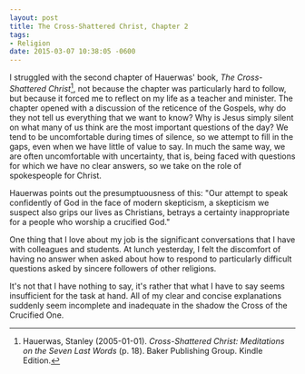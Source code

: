 ```yaml
---
layout: post
title: The Cross-Shattered Christ, Chapter 2
tags:
- Religion
date: 2015-03-07 10:38:05 -0600
---
```


I struggled with the second chapter of Hauerwas' book, *The Cross-Shattered Christ*[^1], not because the chapter was particularly hard to follow, but because it forced me to reflect on my life as a teacher and minister. The chapter opened with a discussion of the reticence of the Gospels, why do they not tell us everything that we want to know? Why is Jesus simply silent on what many of us think are the most important questions of the day? We tend to be uncomfortable during times of silence, so we attempt to fill in the gaps, even when we have little of value to say. In much the same way, we are often uncomfortable with uncertainty, that is, being faced with questions for which we have no clear answers, so we take on the role of spokespeople for Christ. 

Hauerwas points out the presumptuousness of this: "Our attempt to speak confidently of God in the face of modern skepticism, a skepticism we suspect also grips our lives as Christians, betrays a certainty inappropriate for a people who worship a crucified God."

One thing that I love about my job is the significant conversations that I have with colleagues and students. At lunch yesterday, I felt the discomfort of having no answer when asked about how to respond to particularly difficult questions asked by sincere followers of other religions.

It's not that I have nothing to say, it's rather that what I have to say seems insufficient for the task at hand. All of my clear and concise explanations suddenly seem incomplete and inadequate in the shadow the Cross of the Crucified One.

[^1]: Hauerwas, Stanley (2005-01-01). *Cross-Shattered Christ: Meditations on the Seven Last Words* (p. 18). Baker Publishing Group. Kindle Edition.
